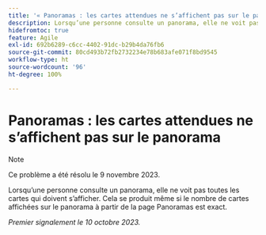 ```yaml
---
title: '« Panoramas : les cartes attendues ne s’affichent pas sur le panorama »'
description: Lorsqu’une personne consulte un panorama, elle ne voit pas toutes les cartes qui doivent s’afficher. Cela se produit même si le nombre de cartes affichées sur le panorama à partir de la page Panoramas est exact.
hidefromtoc: true
feature: Agile
exl-id: 692b6289-c6cc-4402-91dc-b29b4da76fb6
source-git-commit: 80cd493b72fb2732234e78b683afe071f8bd9545
workflow-type: ht
source-wordcount: '96'
ht-degree: 100%

---
```


# Panoramas : les cartes attendues ne s’affichent pas sur le panorama

>[!NOTE]
>
>Ce problème a été résolu le 9 novembre 2023.

Lorsqu’une personne consulte un panorama, elle ne voit pas toutes les cartes qui doivent s’afficher. Cela se produit même si le nombre de cartes affichées sur le panorama à partir de la page Panoramas est exact.

_Premier signalement le 10 octobre 2023._
